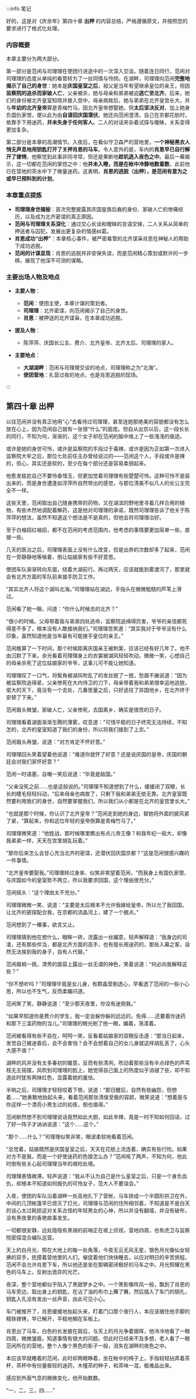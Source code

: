 :::info 笔记

好的，这是对《庆余年》第四十章 **出柙** 的内容总结，严格遵循原文，并按照您的要求进行了格式化处理。

### 内容概要

本章主要分为两大部分。

第一部分是范闲与司理理在使团行进途中的一次深入交谈。随着连日同行，范闲对司理理的态度从单纯的看管转为了一丝同情与怜悯。在湖畔，司理理向范闲**完整地揭示了自己的身世**：她本是**庆国皇室之后**，祖父是当年有望继承皇位的亲王，但因**监察院的追杀而家破人亡**，父亲被杀，她与母亲和弟弟被迫**逃亡至北齐**。后来，她们的身份被北齐皇室知晓并接入宫中，母亲病故后，她与弟弟在北齐皇宫长大，并与**年幼的北齐皇帝**算是青梅竹马。因北齐皇帝想娶她，但**太后坚决反对**，加上她身负国仇家恨，便以此为由**自请回庆国潜伏**。她还向范闲澄清，自己在京都花舫时，依靠手下用迷药，**并未失身于任何客人**。二人的对话夹杂着试探与暧昧，关系变得更加复杂。

第二部分是本章的高潮情节。入夜后，在看似守卫森严的营地里，**一个神秘黑衣人悄无声息地用钥匙打开了关押肖恩的马车**。令人意外的是，车内的**肖恩早已自行解开了镣铐**。他察觉到此事非同寻常，但还是果断地**趁机逃入夜色之中**。最后一幕揭示，这一切都在范闲的掌控之中：他**并未入睡，而是在帐中冷静地数着数**，此前他已在营地的茶水中下了微量迷药。这表明，**肖恩的逃脱（出柙），是范闲有意为之或早已预料到的计划**。

### 本章重点提炼

*   **司理理身世揭秘**：首次完整披露其庆国皇族后裔的身份、家破人亡的惨痛经历，以及成为北齐密谍的真正原因。
*   **范闲与司理理关系深化**：通过交心长谈和暧昧的言语交锋，二人关系从简单的押送者与囚犯，发展出更复杂的情感纠葛。
*   **肖恩成功“出柙”**：本章核心事件，被严密看管的北齐谍枭肖恩在神秘人的帮助下成功逃脱。
*   **范闲的计谋显现**：肖恩的逃脱并非安保失误，而是范闲精心策划或默许的一步棋，展现了他深不可测的谋略。

### 主要出场人物及地点

*   **主要人物**：
    *   **范闲**：使团主使，本章计谋的策划者。
    *   **司理理**：北齐密谍，向范闲揭示了自己的身世。
    *   **肖恩**：被押送的北齐谍枭，在本章成功逃脱。

*   **提及人物**：
    *   陈萍萍、庆国长公主、费介、北齐皇帝、北齐太后、司理理的家人。

*   **主要地点**：
    *   **大湖湖畔**：范闲与司理理交谈的地点，司理理称之为“北海”。
    *   **使团营地**：扎营过夜的地点，也是肖恩逃脱的现场。

:::

## 第四十章 **出柙**

以往范闲并没有真正地用“心”去看待过司理理，甚至连她那绝美的容貌都没有怎么放在心上，因为范闲自己就有一张很“什么”的面庞。但自从出京以后，这一段长长的同行，不知为何，渐渐的，这个女子却在范闲的脑中烙上了一些浅浅的痕迹。

或许是她的身世可怜，或许是监察院的手段过于毒辣，或许是因为正如第一次进入监察院大牢之后，那位七处前任主办曾经说过的——范闲这个人，手段或许是辣的，但心，其实还是软的，至少在每个部分还是容易柔弱起来。

他愈发尴尬自己不要怜香惜玉，但更加觉着司理理有些楚楚可怜。这种可怜不是装出来的，而是身世遭逢如浮萍所自然带出的感觉，与那位清美不似凡人的长公主完全不一样。

这些天里，范闲取出自己随身携带的药物，又在湖滨的野地里寻着几样合用的植物，有些木然地调配着解药，这是他对司理理的承诺，既然司理理告诉了他关于陈萍萍的想法，虽然不知道这个想法是不是真的，但他会将司理理治好。

至于白袖招红袖招，都不在范闲的考虑范围内，他考虑的事情要更加简单一些，直接一些。

几天的医治之后，司理理表面上没有什么改变，但是出恭的次数却多了起来，范闲在一旁静静地等候着，倒让姑娘家有些不好意思。

使团车队渐渐转向东面，绕着大湖前行。再过两天，应该就能到雾渡河了，那里就会有北齐方面的军队前来接手防卫工作。

“其实北齐人将这个湖叫北海。”司理理站在湖边，手指头在微微粗糙的芦苇上滑过。

范闲看了她一眼，问道：“你什么时候去的北齐？”

“很小的时候。父母带着我与弟弟四处逃命，监察院追缉得厉害，爷爷的亲信都死得差不多了，根本没有人敢接纳我们。”司理理苦笑道：“其实我对于爷爷没有什么印象，虽然知道他是当年最有可能接手皇位的亲王。”

范闲推算了一下时间，那个时候距离庆国亲王被刺案，应该已经有好几年了。他不由沉默了下来，余光看着司理理身上的衣裳被湖风轻轻吹动，微微一笑，心想自己的母亲杀死了这位姑娘家的爷爷，这事儿可不能让她知道。

司理理叹了一口气，将鬓角被湖风吹乱了的发丝抿了一抿，愁眉不展说道：“因为被监察院追得紧，父亲惨死在大内侍卫的刀下，母亲带着我和弟弟很幸运地逃脱，偌大的天下，竟没有一个去处，几番思量之后，只好逃往了异国他乡，在北齐终于安顿了下来。”

范闲眉头微皱，家破人亡，父亲惨死，去国离乡，确实是很苦的日子。

司理理看着湖面渐渐生腾的薄雾，叹息道：“可惜平稳的日子终究无法持续，不知怎的，北齐的皇室知道了我们的身份，所以将我们接到了上京。”

范闲眉头再皱，说道：“对方肯定不怀好意。”

司理理回头笑着望着他说道：“难道你就怀了好意？还是说庆国的皇帝，庆国的朝廷会对我们家怀好意？”

范闲一时语塞，自嘲一笑后说道：“毕竟是敌国。”

“父亲没死之前……也是这般说的。”司理理不知道想到了什么，缓缓闭了双眼，长长的睫毛轻轻抖动，“后来母亲也病故了，只剩下我和弟弟无依无靠。北齐皇室既然要利用我们的身世，自然要掌握我们，所以我们从小都是在北齐的皇宫里长大。”

“也就是那个时候，你认识了北齐皇帝？”范闲走到她的身边，替她将外面的披风紧了紧，“算起来，你和这位年轻的皇帝倒算是青梅竹马了。”

司理理微笑道：“他姓战，那时候哪里瞧出有点儿帝王像？和我年纪一般大，却像我弟弟一样，天天在宫里胡乱玩着。”

“那你后来怎么会甘心充当北齐的密谍，还潜伏回庆国京都？”这是范闲很感兴趣的一件事情。

“北齐皇帝要娶我。”司理理转过身来、似笑非笑望着范闲，“而我身上有国仇家恨，与庆国如今的皇室势不两立，所以我要求回国，这个理由很充分。”

范闲摇头：“这个理由太不充分。”

司理理微微一笑、说道：“主要是太后根本不允许我嫁给皇帝，所以允了我回国，让北齐的密探配合我，在京都的流晶河上，建了一个据点。”

范闲想到了一樁事，欲言又止。

司理理猜到他在想什么，眼眸一转，流露出一丝媚意，轻声解释道：“我身边的司凌，还有那些伴当，都是北齐方面的高手，也有擅长用迷药的，那些入幕之客，自然无法挨到我的身子，自有人代替。”

范闲眉梢一挑，清秀的面容上露出一丝无谓的神色，笑着说道：“何必向我解释这些？”

“你不想听吗？”司理理毕竟是女儿身，有颗晶莹剔透心，早看透了范闲的一些小心思，所以也不生气，反而柔媚问道。

范闲笑了笑，静静说道：“至少那天夜里，你没有迷倒我。”

“如果早知道你是费介的学生，我一定会躲你躲的远远的，免得……还要着你迷药和那下三滥药物的当儿。”司理理的眼光剜了他一眼，媚着，荡漾着。

范闲被看得有些不自在，呵呵一笑，反看着姑娘家的双眼反击道：“那当日起来，发觉自己被迷昏后，会不会害怕？会不会想着自己的女儿身就这样胡乱丢了，心头大感不值？”

湖畔的风并没有太多春初的暖意，反而有些清冽，吹动着那些没有半点绿色的芦苇枝无主摇摆，风吹到司理理的脸上，她觉得自己面上的热度似乎消褪了些，却不知道此时犹有两抹红色，显露着她的羞怯。

半晌之后，司理理才轻轻咬着下唇，说道：“那日醒后，自然有些幽怨，但想着……”她勇敢地抬起头来，看着范闲那张清俊至极的容颜，微笑说道：“想着是与你这样一个漂亮小男生过的初夜，倒也值得。”

范闲断然想不到司理理说话竟然如此大胆，如此辛辣，竟是一时不知如何回话，过了好一阵子才讷讷说道：“这个……这个。”

“那个……什么？”司理理似笑非笑，眼波柔软地看着范闲。

“总觉着，姑娘既然是庆国皇室之后，天天在花舫上流连着，确实有些行险。如果对方不是我，而是一个好使迷药的色狼怎么办？”范闲咳了两声，不知为何，他此时倒有些关心起司理理当年的艰险处境。

司理理表情微滞，轻声说道：“我从不认为自己是什么皇室之后，只是一个身负血仇，却根本不知道如何报仇的可怜女子，范大人不要误会。”

入夜，使团的车队沿着湖畔一处高地扎下了营帐，马车排成一个半圆形拱卫在外，中间的几顶帐篷早已熄灭了灯光，司理理与范闲的住所相邻着，不知道是不是白天的谈心太过耗损这对关系古怪的年轻男女的心神，所以并没有翻墙，并没有破布，没有黑夜里的香艳故事发生。

一切都很安静，远处隐隐有黑骑的前哨正在坡上侦视，营地四周，也有虎卫与监察院密探混合编队巡营。

天上的白月光，照在大地上的每一处角落，今夜无云无风无星，银色月光像仙女轻拂的双手，抚摸着营地里的人们，催促着他们快快睡去，以应对明日的辛苦旅程。范闲不会允许肖恩下车，所以他还是坐在那辆密闭极好的马车之中。月光照耀在黑色的马车上，反射出诡异的光芒。

夜深，整个营地都似乎陷入了黑甜梦乡之中。一个黑影像阵风一般，飘到了肖恩的马车旁边，取出身上的钥匙，在沾了油的布巾上蘸了蘸，然后插入了车门的钥孔，钥匙入孔没有发出一丝声音，由此可见小心。

车门被推开了，肖恩缓缓地抬起头来，盯着门口那个夜行人，本应该捆住他手脚的精铁镣铐，早已解开，平稳地搁在车板上。

肖恩出了马车，白色的长发披在肩后，与天上的月光争着银晖，他冷冷地看了一眼四周，微微皱眉，知道事情有很大的问题。但此时已经来不及多想，老人看了一眼范闲所在的营地，整个人像个黑色的影子一般，消失在湖畔的夜色之中。

本应该早就睡着的范闲，此时却两眼睁着，坐在帐中的椅子上，手指轻轻拈弄着茶杯，茶杯中有份量极轻的迷药，木槿茶的种子，和茶味一混，极难品出来。

感应到外面气息的微微变化，他开始数数。

“一，二，三，四……”


